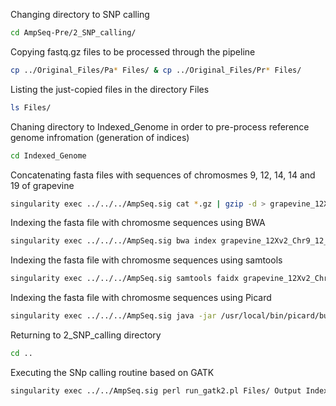 Changing directory to SNP calling
```bash
cd AmpSeq-Pre/2_SNP_calling/
```
Copying fastq.gz files to be processed through the pipeline
```bash
cp ../Original_Files/Pa* Files/ & cp ../Original_Files/Pr* Files/
```
Listing the just-copied files in the directory Files
```bash
ls Files/
```
Chaning directory to Indexed_Genome in order to pre-process reference genome infromation (generation of indices)
```bash
cd Indexed_Genome
```
Concatenating fasta files with sequences of chromosmes 9, 12, 14, 14 and 19 of grapevine
```bash
singularity exec ../../../AmpSeq.sig cat *.gz | gzip -d > grapevine_12Xv2_Chr9_12_13_14_19.fa
```
Indexing the fasta file with chromosme sequences using BWA
```bash
singularity exec ../../../AmpSeq.sig bwa index grapevine_12Xv2_Chr9_12_13_14_19.fa
```
Indexing the fasta file with chromosme sequences using samtools
```bash
singularity exec ../../../AmpSeq.sig samtools faidx grapevine_12Xv2_Chr9_12_13_14_19.fa
```
Indexing the fasta file with chromosme sequences using Picard
```bash
singularity exec ../../../AmpSeq.sig java -jar /usr/local/bin/picard/build/libs/picard.jar CreateSequenceDictionary R=grapevine_12Xv2_Chr9_12_13_14_19.fa O=grapevine_12Xv2_Chr9_12_13_14_19.dict
```
Returning to 2_SNP_calling directory
```bash
cd ..
```
Executing the SNp calling routine based on GATK
```bash
singularity exec ../../AmpSeq.sig perl run_gatk2.pl Files/ Output Indexed_Genome/grapevine_12Xv2_Chr9_12_13_14_19.fa
```
